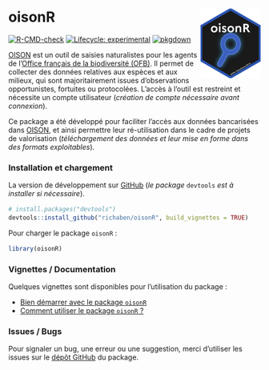 
<!-- README.md is generated from README.Rmd. Please edit that file -->

# oisonR <a href="https://richaben.github.io/oisonR/"><img src="man/figures/logo.png" align="right" height="139" alt="oisonR website" /></a>

<!-- badges: start -->

[![R-CMD-check](https://github.com/richaben/oisonR/actions/workflows/R-CMD-check.yaml/badge.svg)](https://github.com/richaben/oisonR/actions/workflows/R-CMD-check.yaml)
[![Lifecycle:
experimental](https://img.shields.io/badge/lifecycle-experimental-orange.svg)](https://lifecycle.r-lib.org/articles/stages.html#experimental)
[![pkgdown](https://github.com/richaben/oisonR/actions/workflows/pkgdown.yaml/badge.svg)](https://github.com/richaben/oisonR/actions/workflows/pkgdown.yaml)
<!-- badges: end -->

[OISON](https://oison.ofb.fr/) est un outil de saisies naturalistes pour
les agents de l’[Office français de la biodiversité
(OFB)](https://www.ofb.gouv.fr/). Il permet de collecter des données
relatives aux espèces et aux milieux, qui sont majoritairement issues
d’observations opportunistes, fortuites ou protocolées. L’accès à
l’outil est restreint et nécessite un compte utilisateur (*création de
compte nécessaire avant connexion*).

Ce package a été développé pour faciliter l’accès aux données
bancarisées dans [OISON](https://oison.ofb.fr/), et ainsi permettre leur
ré-utilisation dans le cadre de projets de valorisation (*téléchargement
des données et leur mise en forme dans des formats exploitables*).

### Installation et chargement

La version de développement sur [GitHub](https://github.com/) (*le
package* `devtools` *est à installer si nécessaire*).

``` r
# install.packages("devtools")
devtools::install_github("richaben/oisonR", build_vignettes = TRUE)
```

Pour charger le package `oisonR` :

``` r
library(oisonR)
```

### Vignettes / Documentation

Quelques vignettes sont disponibles pour l’utilisation du package :

- [Bien démarrer avec le package
  `oisonR`](https://richaben.github.io/oisonR/articles/bien-demarrer-avec-oisonR.html)
- [Comment utiliser le package `oisonR`
  ?](https://richaben.github.io/oisonR/articles/comment-utiliser-oisonR.html)

### Issues / Bugs

Pour signaler un bug, une erreur ou une suggestion, merci d’utiliser les
issues sur le [dépôt GitHub](https://github.com/richaben/oisonR/issues)
du package.
